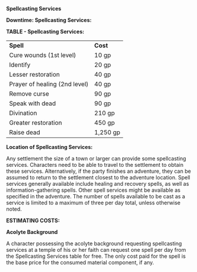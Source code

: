 **Spellcasting Services**

**Downtime: Spellcasting Services:**

**TABLE - Spellcasting Services:**

|                               |          |
|-------------------------------|----------|
| **Spell**                     | **Cost** |
| Cure wounds (1st level)       | 10 gp    |
| Identify                      | 20 gp    |
| Lesser restoration            | 40 gp    |
| Prayer of healing (2nd level) | 40 gp    |
| Remove curse                  | 90 gp    |
| Speak with dead               | 90 gp    |
| Divination                    | 210 gp   |
| Greater restoration           | 450 gp   |
| Raise dead                    | 1,250 gp |

**Location of Spellcasting Services:**

Any settlement the size of a town or larger can provide some spellcasting services. Characters need to be able to travel to the settlement to obtain these services. Alternatively, if the party finishes an adventure, they can be assumed to return to the settlement closest to the adventure location. Spell services generally available include healing and recovery spells, as well as information-gathering spells. Other spell services might be available as specified in the adventure. The number of spells available to be cast as a service is limited to a maximum of three per day total, unless otherwise noted.

**ESTIMATING COSTS:**

**Acolyte Background**

A character possessing the acolyte background requesting spellcasting services at a temple of his or her faith can request one spell per day from the Spellcasting Services table for free. The only cost paid for the spell is the base price for the consumed material component, if any.